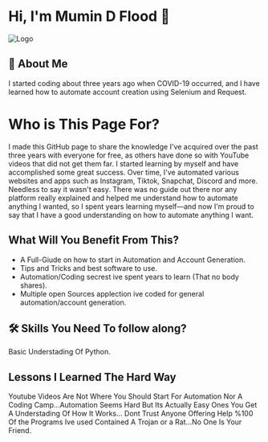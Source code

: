 
# Hi, I'm Mumin D Flood 👋


![Logo](https://ibb.co/X2k0p9P)


## 🚀 About Me
I started coding about three years ago when COVID-19 occurred, and I have learned how to automate account creation using Selenium and Request.


# Who is This Page For?

I made this GitHub page to share the knowledge I've acquired over the past three years with everyone for free, as others have done so with YouTube videos that did not get them far.
I started learning by myself and have accomplished some great success. Over time, I've automated various websites and apps such as Instagram, Tiktok, Snapchat, Discord and more. Needless to say it wasn't easy. There was no guide out there nor any platform really explained and helped me understand how to automate anything I wanted, so I spent years learning myself—and now I'm proud to say that I have a good understanding on how to automate anything I want.
## What Will You Benefit From This?

- A Full-Giude on how to start in Automation and Account Generation.
- Tips and Tricks and best software to use.
- Automation/Coding secrest ive spent years to learn (That no body shares).
- Multiple open Sources applection ive coded for general automation/account generation.


## 🛠 Skills You Need To follow along? 
Basic Understading Of Python.


## Lessons I Learned The Hard Way 

Youtube Videos Are Not Where You Should Start For Automation Nor A Coding Camp...Automation Seems Hard But Its Actually Easy Ones You Get A Understading Of How It Works...
Dont Trust Anyone Offering Help %100 Of the Programs Ive used Contained A Trojan or a Rat...No One Is Your Friend.
